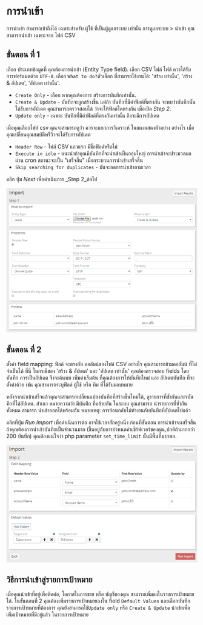 # การนำเข้า

การนำเข้า สามารถเข้าถึงได้ เฉพาะสำหรับ ผู้ใช้ ที่เป็นผู้ดูแลระบบ เท่านั้น การดูแลระบบ > นำเข้า คุณสามารถนำเข้า เฉพาะจาก ไฟล์ CSV

## ขั่นตอน ที่ 1

เลือก ประเภทข้อมูลที่ คุณต้องการนำเข้า (Entity Type field).
เลือก CSV ไฟล์  ไฟล์ ควรได้รับการฟอร์แมตด้วย `UTF-8`.
เลือก `What to do?`ตัวเลือก ที่สามารถใช้งานได้: 'สร้าง เท่านั้น', 'สร้าง & อัปเดต', 'อัปเดต เท่านั้น'.

* `Create Only` - เลือก หากคุณต้องการ สร้างการบันทึกเท่านั้น.
* `Create & Update` - บันทึกจะถูกสร้างขึ้น แต่ถ้า บันทึกที่มีค่าฟิลด์ที่ตรงกัน จะพบว่าบันทึกนั้น ได้รับการอัปเดต คุณสามารถตรวจสอบได้ ว่าจะให้ฟิลด์ใดตรงกัน เมื่อเปิด  _Step 2_.
* `Update only` - เฉพาะ บันทึกที่มีค่าฟิลด์ที่ตรงกันเท่านั้น ถึงจะมีการอัปเดต

เมื่อคุณเลือกไฟล์ csv คุณจะสามารถดูว่า ควรจะแยกการวิเคราะห์ ในแผงแสดงตัวอย่าง อย่างไร เมื่อ คุณเปลี่ยนคุณสมบัติพรีวิวจะได้รับการอัปเดต

* `Header Row` - ไฟล์ CSV แถวแรก มีชื่อฟิลด์หรือไม่
* `Execute in idle` - แนะนำถ้าคุณมีบันทึกที่จะนำเข้าเป็นกลุ่มใหญ่
 การนำเข้าจะประมวลผลผ่าน cron สถานะจะเป็น "เสร็จสิ้น" เมื่อกระบวนการนำเข้าเสร็จสิ้น
* `Skip searching for duplicates` - มันจะลดการนำเข้าตามเวลา

คลิก ปุ่ม  _Next_ เพื่อดำเนินการ _Step 2_ต่อไป

![1](https://raw.githubusercontent.com/espocrm/documentation/master/docs/_static/images/administration/import/step-1.png)

## ขั้นตอน ที่ 2

ตั้งค่า field mapping: ฟิลด์ จะตรงกับ คอลัมน์ของไฟล์ CSV อย่างไร คุณสามารถข้ามคอลัมน์ ที่ไม่จำเป็นได้ ที่นี่
ในกรณีของ 'สร้าง & อัปเดต' และ 'อัปเดต เท่านั้น' คุณต้องตรวจสอบ fields โดยบันทึก ควรเป็นอัปเดต จึงจะค้นพบ เพิ่มค่าเริ่มต้น ที่คุณต้องการให้บันทึกใหม่ และ อัปเดตบันทึก ที่จะตั้งค่าด้วย เช่น  คุณสามารถระบุฟิลด์ ผู้ใช้ หรือ ทีม ที่ได้รับมอบหมาย


หลังจากนำเข้าเสร็จแล้วคุณจะสามารถเปลี่ยนแปลงบันทึกที่สร้างขึ้นใหม่ได้, ดูรายการที่ซ้ำกันและรบันทึกที่ได้อัปเดต. สำเนา หมายความว่า มีบันทึก ที่คล้ายกัน ในระบบ คุณสามารถ นำรายการที่ซ้ำกันทั้งหมด สามารถ นำเข้าออกได้พร้อมกัน หมายเหตุ: การย้อนกลับไม่ทำงานกับบันทึกที่อัปเดตไปแล้ว

คลิกที่ปุ่ม _Run Import_ เพื่อดำเนินการต่อ อาจใช้เวลาสักครู่หนึ่ง ก่อนที่ขั้นตอน การนำเข้าจะเสร็จสิ้น ถ้าคุณต้องการนำเข้าบันทึกเป็นจำนวนมาก (ขึ้นอยู่กับการกำหนดค่าเซิร์ฟเวอร์ของคุณ,ปกติถ้ามากกว่า 200 บันทึก) คุณต้องแน่ใจว่า php parameter `set_time_limit` นั้นมีพื้นที่มากพอ.

![2](https://raw.githubusercontent.com/espocrm/documentation/master/docs/_static/images/administration/import/step-2.png)

## วิธีการนำเข้าสู่รายการเป้าหมาย

เมื่อคุณนำเข้าที่อยู่เพื่อติดต่อ, โอกาสในการขาย หรือ บัญชีของคุณ สามารถเพิ่มลงในรายการเป้าหมายได้. ในขั้นตอนที่ 2 คุณต้องเพิ่มรายการเป้าหมายลงใน field `Default Values` และเลือกบันทึกรายการเป้าหมายที่ต้องการ คุณยังสามารถใช้`Update only` หรือ `Create & Update` นำเข้าเพื่อเพิ่มเป้าหมายที่มีอยู่แล้ว ในรายการเป้าหมาย
